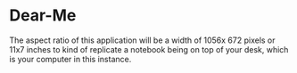# Dear-Me

The aspect ratio of this application will be a width of 1056x 672 pixels or 11x7 inches to kind of replicate a notebook being on top of your desk, which is your computer in this instance.